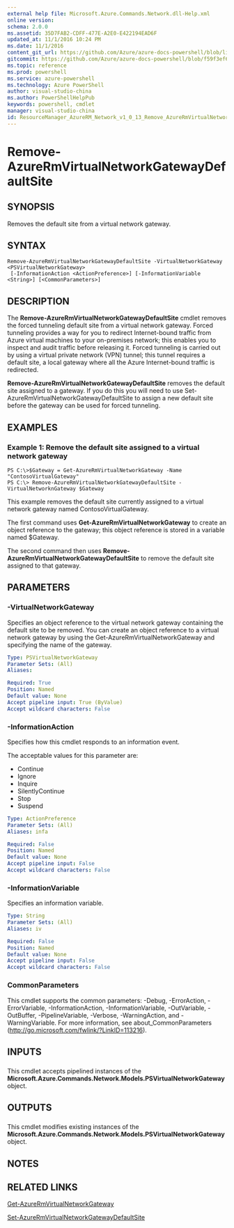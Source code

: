 ```yaml
---
external help file: Microsoft.Azure.Commands.Network.dll-Help.xml
online version: 
schema: 2.0.0
ms.assetid: 35D7FAB2-CDFF-477E-A2E0-E422194EAD6F
updated_at: 11/1/2016 10:24 PM
ms.date: 11/1/2016
content_git_url: https://github.com/Azure/azure-docs-powershell/blob/live/azureps-cmdlets-docs/ResourceManager/AzureRM.Network/v1.0.13/Remove-AzureRmVirtualNetworkGatewayDefaultSite.md
gitcommit: https://github.com/Azure/azure-docs-powershell/blob/f59f3ef60bc592383812213e69fd77ba950759ed/azureps-cmdlets-docs/ResourceManager/AzureRM.Network/v1.0.13/Remove-AzureRmVirtualNetworkGatewayDefaultSite.md
ms.topic: reference
ms.prod: powershell
ms.service: azure-powershell
ms.technology: Azure PowerShell
author: visual-studio-china
ms.author: PowerShellHelpPub
keywords: powershell, cmdlet
manager: visual-studio-china
id: ResourceManager_AzureRM_Network_v1_0_13_Remove_AzureRmVirtualNetworkGatewayDefaultSite_md
---
```


# Remove-AzureRmVirtualNetworkGatewayDefaultSite

## SYNOPSIS
Removes the default site from a virtual network gateway.

## SYNTAX

```
Remove-AzureRmVirtualNetworkGatewayDefaultSite -VirtualNetworkGateway <PSVirtualNetworkGateway>
 [-InformationAction <ActionPreference>] [-InformationVariable <String>] [<CommonParameters>]
```

## DESCRIPTION
The **Remove-AzureRmVirtualNetworkGatewayDefaultSite** cmdlet removes the forced tunneling default site from a virtual network gateway.
Forced tunneling provides a way for you to redirect Internet-bound traffic from Azure virtual machines to your on-premises network; this enables you to inspect and audit traffic before releasing it.
Forced tunneling is carried out by using a virtual private network (VPN) tunnel; this tunnel requires a default site, a local gateway where all the Azure Internet-bound traffic is redirected.

**Remove-AzureRmVirtualNetworkGatewayDefaultSite** removes the default site assigned to a gateway.
If you do this you will need to use Set-AzureRmVirtualNetworkGatewayDefaultSite to assign a new default site before the gateway can be used for forced tunneling.

## EXAMPLES

### Example 1: Remove the default site assigned to a virtual network gateway
```
PS C:\>$Gateway = Get-AzureRmVirtualNetworkGateway -Name "ContosoVirtualGateway"
PS C:\> Remove-AzureRmVirtualNetworkGatewayDefaultSite -VirtualNetworknGateway $Gateway
```

This example removes the default site currently assigned to a virtual network gateway named ContosoVirtualGateway.

The first command uses **Get-AzureRmVirtualNetworkGateway** to create an object reference to the gateway; this object reference is stored in a variable named $Gateway.

The second command then uses **Remove-AzureRmVirtualNetworkGatewayDefaultSite** to remove the default site assigned to that gateway.

## PARAMETERS

### -VirtualNetworkGateway
Specifies an object reference to the virtual network gateway containing the default site to be removed.
You can create an object reference to a virtual network gateway by using the Get-AzureRmVirtualNetworkGateway and specifying the name of the gateway.

```yaml
Type: PSVirtualNetworkGateway
Parameter Sets: (All)
Aliases: 

Required: True
Position: Named
Default value: None
Accept pipeline input: True (ByValue)
Accept wildcard characters: False
```

### -InformationAction
Specifies how this cmdlet responds to an information event.

The acceptable values for this parameter are:

- Continue
- Ignore
- Inquire
- SilentlyContinue
- Stop
- Suspend

```yaml
Type: ActionPreference
Parameter Sets: (All)
Aliases: infa

Required: False
Position: Named
Default value: None
Accept pipeline input: False
Accept wildcard characters: False
```

### -InformationVariable
Specifies an information variable.

```yaml
Type: String
Parameter Sets: (All)
Aliases: iv

Required: False
Position: Named
Default value: None
Accept pipeline input: False
Accept wildcard characters: False
```

### CommonParameters
This cmdlet supports the common parameters: -Debug, -ErrorAction, -ErrorVariable, -InformationAction, -InformationVariable, -OutVariable, -OutBuffer, -PipelineVariable, -Verbose, -WarningAction, and -WarningVariable. For more information, see about_CommonParameters (http://go.microsoft.com/fwlink/?LinkID=113216).

## INPUTS

###  
This cmdlet accepts pipelined instances of the **Microsoft.Azure.Commands.Network.Models.PSVirtualNetworkGateway** object.

## OUTPUTS

###  
This cmdlet modifies existing instances of the **Microsoft.Azure.Commands.Network.Models.PSVirtualNetworkGateway** object.

## NOTES

## RELATED LINKS

[Get-AzureRmVirtualNetworkGateway](xref:ResourceManager/AzureRM.Network/v1.0.13/Get-AzureRmVirtualNetworkGateway.md)

[Set-AzureRmVirtualNetworkGatewayDefaultSite](xref:ResourceManager/AzureRM.Network/v1.0.13/Set-AzureRmVirtualNetworkGatewayDefaultSite.md)


